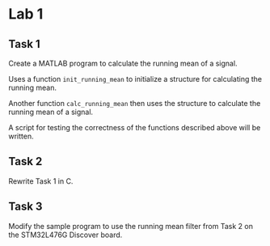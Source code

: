 # Lab 1
## Task 1
Create a MATLAB program to calculate the running mean of a signal.

Uses a function `init_running_mean` to initialize a structure for calculating the running mean.

Another function `calc_running_mean` then uses the structure to
calculate the running mean of a signal.

A script for testing the correctness of the functions described above will be written.

## Task 2
Rewrite Task 1 in C.

## Task 3
Modify the sample program to use the running mean filter from Task 2 on the STM32L476G Discover board.

